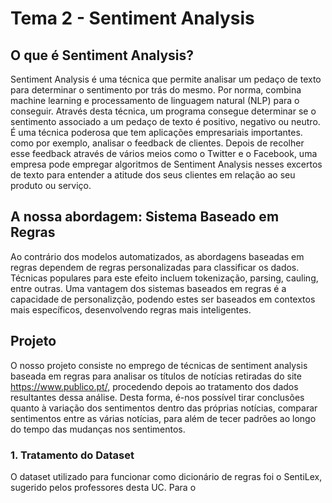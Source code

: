 # Tema 2 - Sentiment Analysis

## O que é Sentiment Analysis? 

Sentiment Analysis é uma técnica que permite analisar um pedaço de texto para determinar o sentimento por trás do mesmo. Por norma, combina machine learning e processamento de linguagem natural (NLP) para o conseguir. Através desta técnica, um programa consegue determinar se o sentimento associado a um pedaço de texto é positivo, negativo ou neutro. É uma técnica poderosa que tem aplicações empresariais importantes. como por exemplo, analisar o feedback de clientes. Depois de recolher esse feedback através de vários meios como o Twitter e o Facebook, uma empresa pode empregar algoritmos de Sentiment Analysis nesses excertos de texto para entender a atitude dos seus clientes em relação ao seu produto ou serviço.

## A nossa abordagem: Sistema Baseado em Regras

Ao contrário dos modelos automatizados, as abordagens baseadas em regras dependem de regras personalizadas para classificar os dados. Técnicas populares para este efeito incluem tokenização, parsing, cauling, entre outras. Uma vantagem dos sistemas baseados em regras é a capacidade de personalizção, podendo estes ser baseados em contextos mais específicos, desenvolvendo regras mais inteligentes.

## Projeto

O nosso projeto consiste no emprego de técnicas de sentiment analysis baseada em regras para analisar os títulos de notícias retiradas do site https://www.publico.pt/, procedendo depois ao tratamento dos dados resultantes dessa análise. Desta forma, é-nos possível tirar conclusões quanto à variação dos sentimentos dentro das próprias notícias, comparar sentimentos entre as várias notícias, para além de tecer padrões ao longo do tempo das mudanças nos sentimentos.

### 1. Tratamento do Dataset

O dataset utilizado para funcionar como dicionário de regras foi o SentiLex, sugerido pelos professores desta UC.
Para o 
